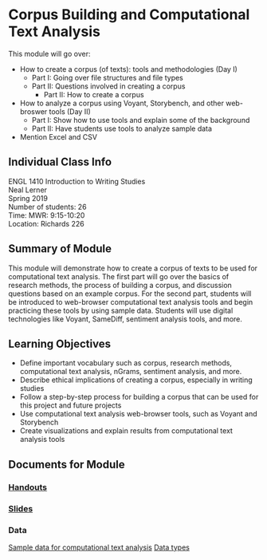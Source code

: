 # Corpus Building and Computational Text Analysis
This module will go over: 
- How to create a corpus (of texts): tools and methodologies (Day I)
	- Part I: Going over file structures and file types
  - Part II: Questions involved in creating a corpus 
	- Part II: How to create a corpus
- How to analyze a corpus using Voyant, Storybench, and other web-broswer tools (Day II)
	- Part I: Show how to use tools and explain some of the background
	- Part II: Have students use tools to analyze sample data
 - Mention Excel and CSV

## Individual Class Info
ENGL 1410 Introduction to Writing Studies
<br>
Neal Lerner
<br>
Spring 2019<br>
Number of students: 26<br>
Time: MWR: 9:15-10:20<br>
Location: Richards 226<br>

## Summary of Module
This module will demonstrate how to create a corpus of texts to be used for computational text analysis. The first part will go over the basics of research methods, the process of building a corpus, and discussion questions based on an example corpus. For the second part, students will be introduced to web-browser computational text analysis tools and begin practicing these tools by using sample data. Students will use digital technologies like Voyant, SameDiff, sentiment analysis tools, and more. 

## Learning Objectives
- Define important vocabulary such as corpus, research methods, computational text analysis, nGrams, sentiment analysis, and more.
- Describe ethical implications of creating a corpus, especially in writing studies
- Follow a step-by-step process for building a corpus that can be used for this project and future projects
- Use computational text analysis web-browser tools, such as Voyant and Storybench
- Create visualizations and explain results from computational text analysis tools

## Documents for Module

### [Handouts](https://github.com/NULabNortheastern/digitalassignmentshowcase/blob/master/text-analysis/sp19-lerner-engw3309-textanalysis/handout.pdf)

### [Slides](https://github.com/NULabNortheastern/digitalassignmentshowcase/blob/master/text-analysis/sp19-lerner-engw3309-textanalysis/presentation.pdf)

### Data
[Sample data for computational text analysis](https://github.com/NULabNortheastern/digitalassignmentshowcase/tree/master/text-analysis/sp19-lerner-engw3309-textanalysis/data)
[Data types](https://github.com/NULabNortheastern/digitalassignmentshowcase/tree/master/text-analysis/sp19-lerner-engw3309-textanalysis/sample_data_types)
